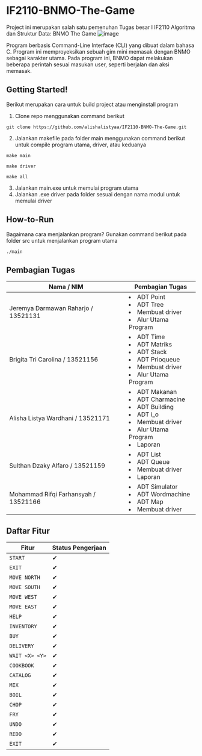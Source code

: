 # IF2110-BNMO-The-Game
 Project ini merupakan salah satu pemenuhan Tugas besar I IF2110 Algoritma dan Struktur Data: BNMO The Game
![image](https://user-images.githubusercontent.com/73476678/202867644-d271e61e-397f-412c-a36e-760ae835f16e.png)
 

<p> Program berbasis Command-Line Interface (CLI) yang dibuat dalam bahasa C. Program ini memproyeksikan sebuah gim mini memasak dengan BNMO sebagai karakter utama. Pada program ini, BNMO dapat melakukan beberapa perintah sesuai masukan user, seperti berjalan dan aksi memasak. </p>

## Getting Started!

Berikut merupakan cara untuk build project atau menginstall program

1. Clone repo menggunakan command berikut

```
git clone https://github.com/alishalistyaa/IF2110-BNMO-The-Game.git
```

2. Jalankan makefile pada folder main menggunakan command berikut untuk compile program utama, driver, atau keduanya

```
make main
```

```
make driver
```

```
make all
```

3. Jalankan main.exe untuk memulai program utama
4. Jalankan .exe driver pada folder sesuai dengan nama modul untuk memulai driver

## How-to-Run

Bagaimana cara menjalankan program? Gunakan command berikut pada folder src untuk menjalankan program utama

```
./main
```
## Pembagian Tugas

| Nama / NIM                            | Pembagian Tugas                                                                                                                                            |
| ------------------------------------- | ---------------------------------------------------------------------------------------------------------------------------------------------------------- |
|  Jeremya Darmawan Raharjo / 13521131  | <li>ADT Point</li><li>ADT Tree</li><li>Membuat driver</li><li>Alur Utama Program</li>  |
|  Brigita Tri Carolina / 13521156      | <li>ADT Time</li><li>ADT Matriks</li><li>ADT Stack</li><li>ADT Prioqueue</li><li>Membuat driver</li><li>Alur Utama Program</li>|
|  Alisha Listya Wardhani / 13521171    | <li>ADT Makanan</li><li>ADT Charmacine</li><li>ADT Building</li> <li>ADT i_o</li><li>Membuat driver</li><li>Alur Utama Program</li><li>Laporan</li>|
|  Sulthan Dzaky Alfaro / 13521159      | <li>ADT List</li> <li>ADT Queue</li><li>Membuat driver</li><li>Laporan</li>|
|  Mohammad Rifqi Farhansyah / 13521166 | <li>ADT Simulator</li><li>ADT Wordmachine</li> <li>ADT Map</li><li>Membuat driver</li>


## Daftar Fitur

| Fitur                          | Status Pengerjaan |
| ------------------------------ | ----------------- |
| `START`                        | &#10004;          |
| `EXIT`                         | &#10004;          |
| `MOVE NORTH`                   | &#10004;          |
| `MOVE SOUTH`                   | &#10004;          |
| `MOVE WEST`                    | &#10004;          |
| `MOVE EAST`                    | &#10004;          |
| `HELP`                         | &#10004;          |
| `INVENTORY`                    | &#10004;          |
| `BUY`                          | &#10004;          |
| `DELIVERY`                     | &#10004;          |
| `WAIT <X> <Y>`                 | &#10004;          |
| `COOKBOOK`                     | &#10004;          |
| `CATALOG`                      | &#10004;          |
| `MIX`                          | &#10004;          |
| `BOIL`                         | &#10004;          |
| `CHOP`                         | &#10004;          |
| `FRY`                          | &#10004;          |
| `UNDO`                         | &#10004;          |
| `REDO`                         | &#10004;          |
| `EXIT`                         | &#10004;          |
